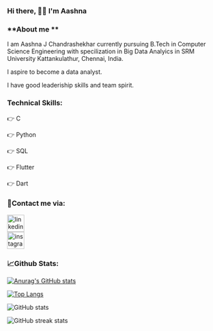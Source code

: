  ### Hi there, 🙋‍♀️ I'm Aashna 
 
### **About me **
I am Aashna J Chandrashekhar currently pursuing B.Tech in Computer Science Engineering with specilization in Big Data Analyics in SRM University Kattankulathur, Chennai, India.

I aspire to become a data analyst.

I have good leaderiship skills and team spirit.

### **Technical Skills:**

👉 C

👉 Python

👉 SQL

👉 Flutter 

👉 Dart



### **🤝Contact me via:**

[<img src='https://cdn.jsdelivr.net/npm/simple-icons@3.0.1/icons/linkedin.svg' alt='linkedin' height='40'>](https://www.linkedin.com/in/aashna-j-chandrashekhar-83417522a/)  
[<img src='https://cdn.jsdelivr.net/npm/simple-icons@3.0.1/icons/instagram.svg' alt='instagram' height='40'>](https://www.instagram.com/aashnaaax/)  

### **📈Github Stats:**

[![Anurag's GitHub stats](https://github-readme-stats.vercel.app/api?username=aashnajc1)](https://github.com/anuraghazra/github-readme-stats)

[![Top Langs](https://github-readme-stats.vercel.app/api/top-langs/?username=aashnajc1)](https://github.com/anuraghazra/github-readme-stats)

![GitHub stats](https://github-readme-stats.vercel.app/api?username=aashnajc1&show_icons=true)  

![GitHub streak stats](https://github-readme-streak-stats.herokuapp.com/?user=aashnajc1)  

